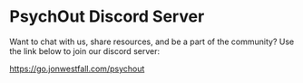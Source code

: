 # PsychOut Discord Server

Want to chat with us, share resources, and be a part of the community? Use 
the link below to join our discord server:

https://go.jonwestfall.com/psychout
